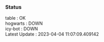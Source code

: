 ### Status


table : OK  
hogwarts : DOWN  
icy-bot : DOWN  
Latest Update : 2023-04-04 11:07:09.409142
